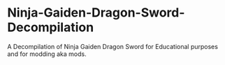 # Ninja-Gaiden-Dragon-Sword-Decompilation
A Decompilation of Ninja Gaiden Dragon Sword for Educational purposes and for modding aka mods.
